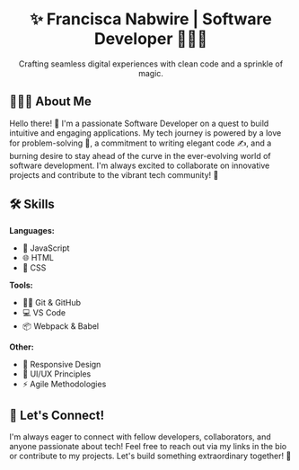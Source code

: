 <div align="center">

  <h1>✨ Francisca Nabwire | Software Developer 👩🏾‍💻 </h1>

   <p> Crafting seamless digital experiences with clean code and a sprinkle of magic. </p>

</div>

## 🧑🏾‍💻 About Me

Hello there! 👋 I'm a passionate Software Developer on a quest to build intuitive and engaging applications. My tech journey is powered by a love for problem-solving 🧩, a commitment to writing elegant code ✍️, and a burning desire to stay ahead of the curve in the ever-evolving world of software development. I'm always excited to collaborate on innovative projects and contribute to the vibrant tech community! 🚀

## 🛠️ Skills

**Languages:** 
   - 💎 JavaScript 
   - 🌐 HTML
   - 🎨 CSS

**Tools:**
   - 🐱‍💻 Git & GitHub
   - 💻 VS Code
   - 📦 Webpack & Babel

**Other:**
   - 📱 Responsive Design
   - 🎨 UI/UX Principles
   - ⚡ Agile Methodologies

## 🤝 Let's Connect!

I'm always eager to connect with fellow developers, collaborators, and anyone passionate about tech! Feel free to reach out via my links in the bio or contribute to my projects. Let's build something extraordinary together! 🌟

